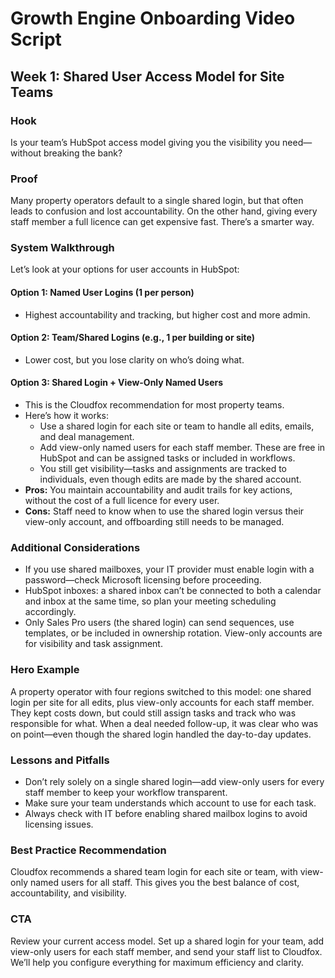 # Growth Engine Onboarding Video Script

## Week 1: Shared User Access Model for Site Teams

### Hook

Is your team’s HubSpot access model giving you the visibility you need—without breaking the bank?

### Proof

Many property operators default to a single shared login, but that often leads to confusion and lost accountability. On the other hand, giving every staff member a full licence can get expensive fast. There’s a smarter way.

### System Walkthrough

Let’s look at your options for user accounts in HubSpot:

#### Option 1: Named User Logins (1 per person)

- Highest accountability and tracking, but higher cost and more admin.

#### Option 2: Team/Shared Logins (e.g., 1 per building or site)

- Lower cost, but you lose clarity on who’s doing what.

#### Option 3: Shared Login + View-Only Named Users

- This is the Cloudfox recommendation for most property teams.
- Here’s how it works:
  - Use a shared login for each site or team to handle all edits, emails, and deal management.
  - Add view-only named users for each staff member. These are free in HubSpot and can be assigned tasks or included in workflows.
  - You still get visibility—tasks and assignments are tracked to individuals, even though edits are made by the shared account.
- **Pros:** You maintain accountability and audit trails for key actions, without the cost of a full licence for every user.
- **Cons:** Staff need to know when to use the shared login versus their view-only account, and offboarding still needs to be managed.

### Additional Considerations

- If you use shared mailboxes, your IT provider must enable login with a password—check Microsoft licensing before proceeding.
- HubSpot inboxes: a shared inbox can’t be connected to both a calendar and inbox at the same time, so plan your meeting scheduling accordingly.
- Only Sales Pro users (the shared login) can send sequences, use templates, or be included in ownership rotation. View-only accounts are for visibility and task assignment.

### Hero Example

A property operator with four regions switched to this model: one shared login per site for all edits, plus view-only accounts for each staff member. They kept costs down, but could still assign tasks and track who was responsible for what. When a deal needed follow-up, it was clear who was on point—even though the shared login handled the day-to-day updates.

### Lessons and Pitfalls

- Don’t rely solely on a single shared login—add view-only users for every staff member to keep your workflow transparent.
- Make sure your team understands which account to use for each task.
- Always check with IT before enabling shared mailbox logins to avoid licensing issues.

### Best Practice Recommendation

Cloudfox recommends a shared team login for each site or team, with view-only named users for all staff. This gives you the best balance of cost, accountability, and visibility.

### CTA

Review your current access model. Set up a shared login for your team, add view-only users for each staff member, and send your staff list to Cloudfox. We’ll help you configure everything for maximum efficiency and clarity.
